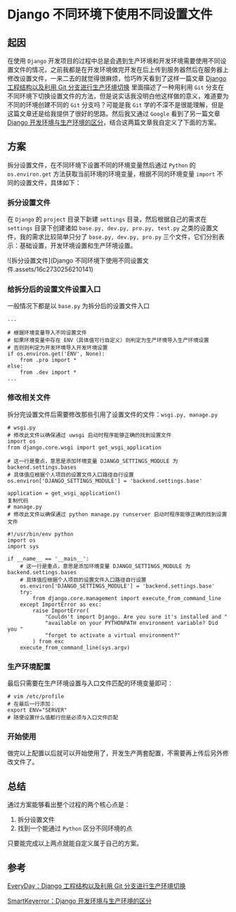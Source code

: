 # Django 不同环境下使用不同设置文件

## 起因

在使用 `Django` 开发项目的过程中总是会遇到生产环境和开发环境需要使用不同设置文件的情况，之前我都是在开发环境做完开发在后上传到服务器然后在服务器上修改设置文件，一来二去的就觉得很麻烦，恰巧昨天看到了这样一篇文章 [Django 工程结构以及利用 Git 分支进行生产环境切换](https://smartkeyerror.com/工程结构.html) 里面描述了一种用利用 `Git` 分支在不同环境下切换设置文件的方法，但是说实话我没明白他这样做的意义，难道要为不同的环境创建不同的 `Git` 分支吗？可能是我 `Git` 学的不深不是很能理解，但是这篇文章还是给我提供了很好的思路。然后我又通过 `Google` 看到了另一篇文章 [Django 开发环境与生产环境的区分](http://code4fs.xyz/article/2/)，结合这两篇文章我自定义了下面的方案。

## 方案

拆分设置文件，在不同环境下设置不同的环境变量然后通过 `Python` 的 `os.environ.get` 方法获取当前环境的环境变量，根据不同的环境变量 `import` 不同的设置文件，具体如下：

### 拆分设置文件

在 `Django` 的 `project` 目录下新建 `settings` 目录，然后根据自己的需求在 `settings` 目录下创建诸如 `base.py, dev.py, pro.py, test.py` 之类的设置文件，我的需求比较简单只分了 `base.py, dev.py, pro.py` 三个文件，它们分别表示：基础设置，开发环境设置和生产环境设置。

![拆分设置文件](Django 不同环境下使用不同设置文件.assets/16c2730256210141)

### 给拆分后的设置文件设置入口

一般情况下都是以 `base.py` 为拆分后的设置文件入口

```
...

# 根据环境变量导入不同设置文件
# 如果环境变量中存在 ENV（具体值可行自定义）则判定为生产环境导入生产环境设置
# 否则则判定为开发环境导入开发环境设置
if os.environ.get('ENV', None):
    from .pro import *
else:
    from .dev import *
...
```

### 修改相关文件

拆分完设置文件后需要修改那些引用了设置文件的文件：`wsgi.py, manage.py`

```
# wsgi.py
# 修改此文件以确保通过 uwsgi 启动时程序能够正确的找到设置文件
import os
from django.core.wsgi import get_wsgi_application

# 这一行是重点，意思是添加环境变量 DJANGO_SETTINGS_MODULE 为 backend.settings.bases
# 具体值应根据个人项目的设置文件入口路径自行设置
os.environ['DJANGO_SETTINGS_MODULE'] = 'backend.settings.base'

application = get_wsgi_application()
复制代码
# manage.py
# 修改此文件以确保通过 python manage.py runserver 启动时程序能够正确的找到设置文件

#!/usr/bin/env python
import os
import sys

if __name__ == '__main__':
    # 这一行是重点，意思是添加环境变量 DJANGO_SETTINGS_MODULE 为 backend.settings.bases
    # 具体值应根据个人项目的设置文件入口路径自行设置
    os.environ['DJANGO_SETTINGS_MODULE'] = 'backend.settings.base'
    try:
        from django.core.management import execute_from_command_line
    except ImportError as exc:
        raise ImportError(
            "Couldn't import Django. Are you sure it's installed and "
            "available on your PYTHONPATH environment variable? Did you "
            "forget to activate a virtual environment?"
        ) from exc
    execute_from_command_line(sys.argv)
```

### 生产环境配置

最后只需要在生产环境设置与入口文件匹配的环境变量即可：

```
# vim /etc/profile
# 在最后一行添加：
export ENV="SERVER"
# 随便设置什么值都行但是必须与入口文件匹配
```

### 开始使用

做完以上配置以后就可以开始使用了，开发生产两套配置，不需要再上传后另外修改文件了。

## 总结

通过方案能够看出整个过程的两个核心点是：

1. 拆分设置文件
2. 找到一个能通过 `Python` 区分不同环境的点

只要能完成以上两点就能自定义属于自己的方案。

## 参考

[EveryDay：Django 工程结构以及利用 Git 分支进行生产环境切换](https://smartkeyerror.com/工程结构.html)

[SmartKeyerror：Django 开发环境与生产环境的区分](http://code4fs.xyz/article/2/)